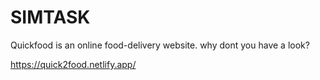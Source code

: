 # SIMTASK
Quickfood is an online food-delivery website.
why dont you have a look?

https://quick2food.netlify.app/
